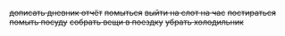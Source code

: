 ~~дописать дневник отчёт~~
~~помыться~~
~~выйти на слот на час~~
~~постираться~~
~~помыть посуду~~
~~собрать вещи в поездку~~
~~убрать холодильник~~